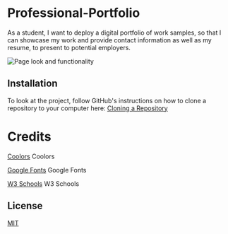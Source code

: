 # Professional-Portfolio

As a student, I want to deploy a digital portfolio of work samples, so that I can showcase my work and provide contact information as well as my resume, to present to potential employers.

![Page look and functionality](assets/Portfolio.gif)

## Installation

To look at the project, follow GitHub's instructions on how to clone a repository to your computer here:
[Cloning a Repository](https://docs.github.com/en/github/creating-cloning-and-archiving-repositories/cloning-a-repository-from-github/cloning-a-repository "GitHub's guide to cloning a repository")

# Credits

[Coolors](https://coolors.co/) Coolors

[Google Fonts](https://fonts.google.com/) Google Fonts

[W3 Schools](https://w3schools.com/css/) W3 Schools

## License

[MIT](https://choosealicense.com/licenses/mit/)
